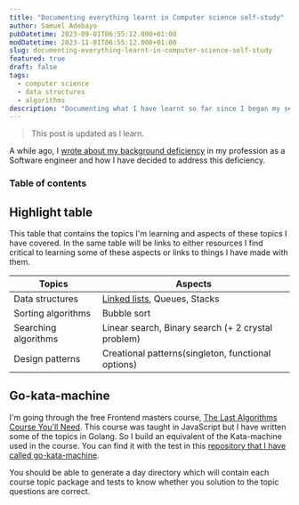 ```yaml
---
title: "Documenting everything learnt in Computer science self-study"
author: Samuel Adebayo
pubDatetime: 2023-09-01T06:55:12.000+01:00
modDatetime: 2023-11-01T06:55:12.000+01:00
slug: documenting-everything-learnt-in-computer-science-self-study
featured: true
draft: false
tags:
  - computer science
  - data structures
  - algorithms
description: "Documenting what I have learnt so far since I began my self-study to Computer science"
---
```


> This post is updated as I learn.

A while ago, I [wrote about my background deficiency](/posts/my-computer-science-study-program/) in my profession as a Software engineer and how I have decided to address this deficiency.

### Table of contents

## Highlight table

This table that contains the topics I'm learning and aspects of these topics I have covered. In the same table will be links to either resources I find critical to learning some of these aspects or links to things I have made with them.

| Topics               | Aspects                                                                        |
| -------------------- | ------------------------------------------------------------------------------ |
| Data structures      | [Linked lists](/posts/what-is-the-linked-lists-data-structure), Queues, Stacks |
| Sorting algorithms   | Bubble sort                                                                    |
| Searching algorithms | Linear search, Binary search (+ 2 crystal problem)                             |
| Design patterns      | Creational patterns(singleton, functional options)                                               |

## Go-kata-machine

I'm going through the free Frontend masters course, [The Last Algorithms Course You'll Need](https://frontendmasters.com/courses/algorithms/). This course was taught in JavaScript but I have written some of the topics in Golang. So I build an equivalent of the Kata-machine used in the course. You can find it with the test in this [repository that I have called go-kata-machine](https://github.com/thesambayo/go-kata-machine).

You should be able to generate a day directory which will contain each course topic package and tests to know whether you solution to the topic questions are correct.
